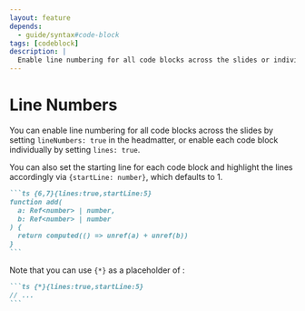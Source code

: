 ```yaml
---
layout: feature
depends:
  - guide/syntax#code-block
tags: [codeblock]
description: |
  Enable line numbering for all code blocks across the slides or individually.
---
```


# Line Numbers

You can enable line numbering for all code blocks across the slides by setting `lineNumbers: true` in the headmatter, or enable each code block individually by setting `lines: true`.

You can also set the starting line for each code block and highlight the lines accordingly via `{startLine: number}`, which defaults to 1.

````md
```ts {6,7}{lines:true,startLine:5}
function add(
  a: Ref<number> | number,
  b: Ref<number> | number
) {
  return computed(() => unref(a) + unref(b))
}
```
````

Note that you can use `{*}` as a placeholder of <LinkInline link="feature/line-highlighting" />:

````md
```ts {*}{lines:true,startLine:5}
// ...
```
````
